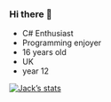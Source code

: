 ### Hi there 👋





- C# Enthusiast
- Programming enjoyer
- 16 years old
- UK 
- year 12


[![Jack’s stats](https://github-readme-stats.vercel.app/api?username=jackakay)](https://github.com/anuraghazra/github-readme-stats)

